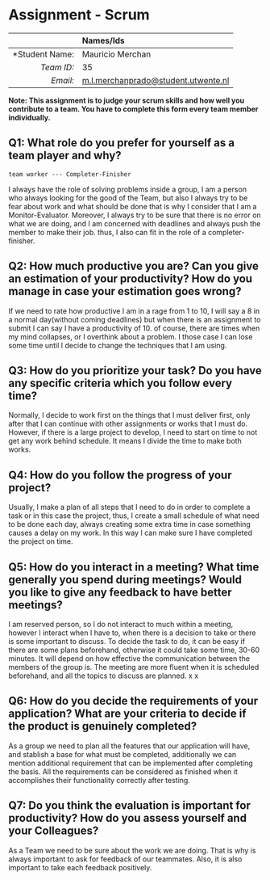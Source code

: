 # Assignment - Scrum

|                 | **Names/Ids**   |
|----------------:|:----------------|
| *Student Name:  | Mauricio Merchan|
| *Team ID:*      |       35        |
| *Email:*        |m.l.merchanprado@student.utwente.nl|                      


**Note: This assignment is to judge your scrum skills and how well you contribute to a team. You have to complete this form every team member individually.** 

## Q1: What role do you prefer for yourself as a team player and why?

	team worker --- Completer-Finisher
I always have the role of solving problems inside a group, I am a person who always looking for the good of the Team, but also I always try to be fear about work and what should be done that is why I consider that I am a Monitor-Evaluator. Moreover, I always try to be sure that there is no error on what we are doing, and I am concerned with deadlines and always push the member to make their job. thus, I also can fit in the role of a completer-finisher.

## Q2: How much productive you are? Can you give an estimation of your productivity? How do you manage in case your estimation goes wrong?

If we need to rate how productive I am in a rage from 1  to 10, I will say a 8 in a normal day(without coming deadlines) but when there is an assignment to submit I can say I have a productivity of 10. of course, there are times when my mind collapses, or I overthink about a problem. I those case I can lose some time until I decide to change the techniques that I am using. 

## Q3: How do you prioritize your task? Do you have any specific criteria which you follow every time?

Normally, I decide to work first on the things that I must deliver first, only after that I can continue with other assignments or works that I must do. However, if there is a large project to develop, I need to start on time to not get any work behind schedule. It means I divide the time to make both works. 

## Q4: How do you follow the progress of your project?

Usually, I make a plan of all steps that I need to do in order to complete a task or in this case the project, thus, I create a small schedule of what need to be done each day, always creating some extra time in case something causes a delay on my work. In this way I can make sure I have completed the project on time.

## Q5: How do you interact in a meeting? What time generally you spend during meetings? Would you like to give any feedback to have better meetings?

I am reserved person, so I do not interact to much within a meeting, however I interact when I have to, when there is a decision to take or there is some important to discuss.
To decide the task to do, it can be easy if there are some plans beforehand, otherwise it could take some time, 30-60 minutes. It will depend on how effective the communication between the members of the group is.
The meeting are more fluent when it is scheduled beforehand, and all the topics to discuss are planned. x	x

## Q6: How do you decide the requirements of your application? What are your criteria to decide if the product is genuinely completed?

As a group we need to plan all the features that our application will have, and stablish a base for what must be completed, additionally we can mention additional requirement that can be implemented after completing the basis. 
All the requirements can be considered as finished when it accomplishes their functionality correctly after testing.


## Q7: Do you think the evaluation is important for productivity? How do you assess yourself and your Colleagues? 
As a Team we need to be sure about the work we are doing. That is why is always important to ask for feedback of our teammates. Also, it is also important to take each feedback positively.